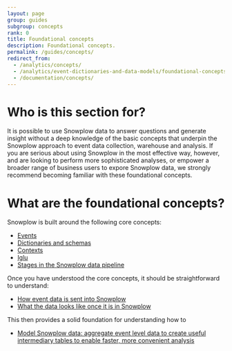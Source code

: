 ```yaml
---
layout: page
group: guides
subgroup: concepts
rank: 0
title: Foundational concepts
description: Foundational concepts.
permalink: /guides/concepts/
redirect_from:
  - /analytics/concepts/
  - /analytics/event-dictionaries-and-data-models/foundational-concepts.html
  - /documentation/concepts/
---
```


# Who is this section for?

It is possible to use Snowplow data to answer questions and generate insight without a deep knowledge of the basic concepts that underpin the Snowplow approach to event data collection, warehouse and analysis. If you are serious about using Snowplow in the most effective way, however, and are looking to perform more sophisticated analyses, or empower a broader range of business users to expore Snowplow data, we strongly recommend becoming familiar with these foundational concepts.

# What are the foundational concepts?

Snowplow is built around the following core concepts:

* [Events](events)
* [Dictionaries and schemas](event-dictionaries-and-schemas)
* [Contexts](contexts)
* [Iglu](iglu)
* [Stages in the Snowplow data pipeline](snowplow-data-pipeline)

Once you have understood the core concepts, it should be straightforward to understand:

* [How event data is sent into Snowplow](sending-data-into-snowplow)
* [What the data looks like once it is in Snowplow](viewing-snowplow-data)

This then provides a solid foundation for understanding how to

* [Model Snowplow data: aggregate event level data to create useful intermediary tables to enable faster, more convenient analysis](../data-modeling)
